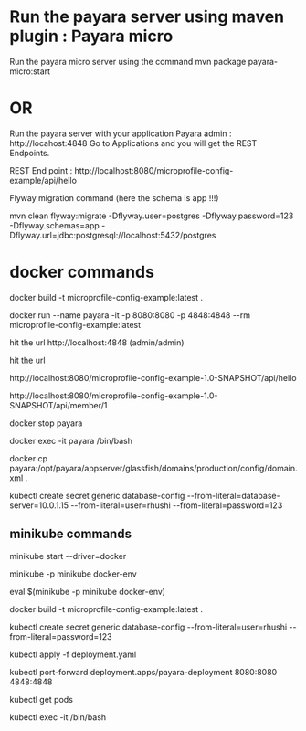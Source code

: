 # Run the payara server using maven plugin : Payara micro
Run the payara micro server using the command mvn package payara-micro:start

# OR

Run the payara server with your application
Payara admin : http://locahost:4848
Go to Applications and you will get the REST Endpoints.

REST End point : http://localhost:8080/microprofile-config-example/api/hello

Flyway migration command (here the schema is app !!!)

mvn clean flyway:migrate -Dflyway.user=postgres -Dflyway.password=123 -Dflyway.schemas=app -Dflyway.url=jdbc:postgresql://localhost:5432/postgres

# docker commands 



docker build -t microprofile-config-example:latest .

docker run --name payara -it -p 8080:8080 -p 4848:4848  --rm microprofile-config-example:latest

hit the url 
http://localhost:4848 (admin/admin)

hit the url 

http://localhost:8080/microprofile-config-example-1.0-SNAPSHOT/api/hello

http://localhost:8080/microprofile-config-example-1.0-SNAPSHOT/api/member/1

docker stop payara

docker exec -it payara /bin/bash

docker cp payara:/opt/payara/appserver/glassfish/domains/production/config/domain.xml .

kubectl create secret generic database-config --from-literal=database-server=10.0.1.15 --from-literal=user=rhushi --from-literal=password=123

## minikube commands

minikube start --driver=docker

minikube -p minikube docker-env

eval $(minikube -p minikube docker-env)


docker build -t microprofile-config-example:latest .

kubectl create secret generic database-config --from-literal=user=rhushi --from-literal=password=123

kubectl apply -f deployment.yaml

kubectl port-forward deployment.apps/payara-deployment 8080:8080 4848:4848

kubectl get pods

kubectl exec -it <pod-name> /bin/bash